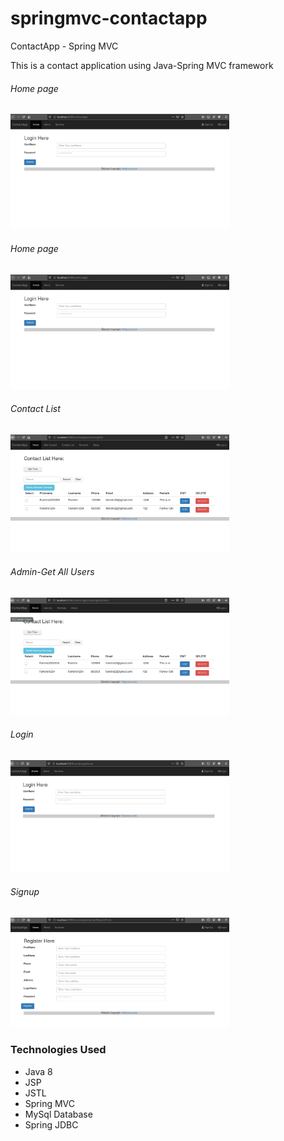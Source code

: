 # springmvc-contactapp
ContactApp - Spring MVC
<br>
<p>This is a contact application using Java-Spring MVC framework</p>

<h6>Home page</h6>
  <img src="https://github.com/vkiprono53/springmvc-contactapp/blob/main/uploads/homePage.png" width="350" title="hover text">
 <br>

<h6>Home page</h6>
  <img src="https://github.com/vkiprono53/springmvc-contactapp/blob/main/uploads/homePage.png" width="350" title="hover text">
 <br>
 
 <h6>Contact List</h6>
  <img src="https://github.com/vkiprono53/springmvc-contactapp/blob/main/uploads/contactList.png" width="350" title="hover text">
 <br>
 
 <h6>Admin-Get All Users</h6>
  <img src="https://github.com/vkiprono53/springmvc-contactapp/blob/main/uploads/adminGetUsers.png" width="350" title="hover text">
 <br>
 
  
 <h6>Login</h6>
  <img src="https://github.com/vkiprono53/springmvc-contactapp/blob/main/uploads/login.png" width="350" title="hover text">
 <br>
 
  
 <h6>Signup</h6>
  <img src="https://github.com/vkiprono53/springmvc-contactapp/blob/main/uploads/signUp.png" width="350" title="hover text">
 <br>
 
<h3>Technologies Used</h3>
<ul>
<li>Java 8</li>
<li>JSP</li>
<li>JSTL</li>
<li>Spring MVC</li>
<li>MySql Database</li>
<li>Spring JDBC</li>

</ul>
